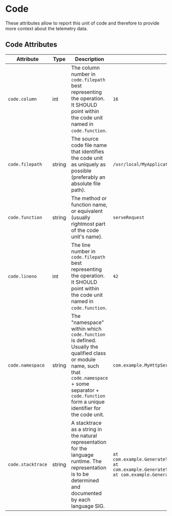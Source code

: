 <!--- Hugo front matter used to generate the website version of this page:
--->

# Code

These attributes allow to report this unit of code and therefore to provide more context about the telemetry data.

## Code Attributes

<!-- semconv registry.code(omit_requirement_level) -->
| Attribute  | Type | Description  | Examples  |
|---|---|---|---|
| `code.column` | int | The column number in `code.filepath` best representing the operation. It SHOULD point within the code unit named in `code.function`. | `16` |
| `code.filepath` | string | The source code file name that identifies the code unit as uniquely as possible (preferably an absolute file path). | `/usr/local/MyApplication/content_root/app/index.php` |
| `code.function` | string | The method or function name, or equivalent (usually rightmost part of the code unit's name). | `serveRequest` |
| `code.lineno` | int | The line number in `code.filepath` best representing the operation. It SHOULD point within the code unit named in `code.function`. | `42` |
| `code.namespace` | string | The "namespace" within which `code.function` is defined. Usually the qualified class or module name, such that `code.namespace` + some separator + `code.function` form a unique identifier for the code unit. | `com.example.MyHttpService` |
| `code.stacktrace` | string | A stacktrace as a string in the natural representation for the language runtime. The representation is to be determined and documented by each language SIG. | `at com.example.GenerateTrace.methodB(GenerateTrace.java:13)\n at com.example.GenerateTrace.methodA(GenerateTrace.java:9)\n at com.example.GenerateTrace.main(GenerateTrace.java:5)` |
<!-- endsemconv -->